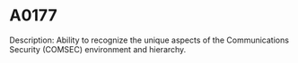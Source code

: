 # A0177
Description: Ability to recognize the unique aspects of the Communications Security (COMSEC) environment and hierarchy.
